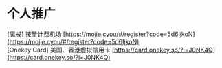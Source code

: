 # 个人推广
\[魔戒\] 按量计费机场 [https://mojie.cyou/#/register?code=5d6IjkoN](https://mojie.cyou/#/register?code=5d6IjkoN)  
\[Onekey Card\] 美国、香港虚拟信用卡 [https://card.onekey.so/?i=J0NK4Q](https://card.onekey.so/?i=J0NK4Q)